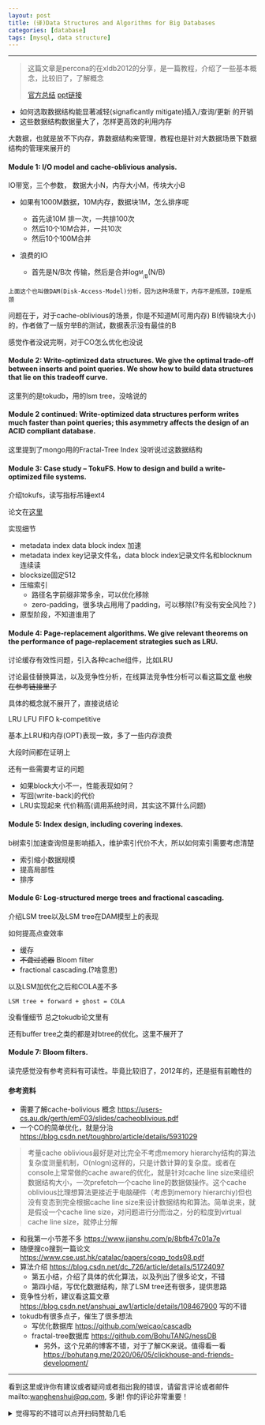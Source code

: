 ```yaml
---
layout: post
title: (译)Data Structures and Algorithms for Big Databases
categories: [database]
tags: [mysql, data structure]
---
```



---

> 这篇文章是percona的在xldb2012的分享，是一篇教程，介绍了一些基本概念，比较旧了，了解概念
>
> [官方总结](https://www.percona.com/blog/2012/10/15/report-on-xldb-tutorial-on-data-structures-and-algorithms/)  [ppt链接](https://www.percona.com/blog/wp-content/uploads/2012/09/BenderKuszmaul-tutorial-xldb12.pdf)



- 如何选取数据结构能显著减轻(signaficantly mitigate)插入/查询/更新 的开销
- 这些数据结构数据量大了，怎样更高效的利用内存



大数据，也就是放不下内存，靠数据结构来管理，教程也是针对大数据场景下数据结构的管理来展开的

#### Module 1: I/O model and cache-oblivious analysis.

IO带宽，三个参数， 数据大小N，内存大小M，传块大小B

- 如果有1000M数据，10M内存，数据块1M，怎么排序呢
  - 首先读10M 排一次，一共排100次
  - 然后10个10M合并，一共10次
  - 然后10个100M合并

- 浪费的IO
  - 首先是N/B次 传输，然后是合并log<sub><sup>M</sup><sub>/B</sub></sub>(N/B) 

`上面这个也叫做DAM(Disk-Access-Model)分析，因为这种场景下，内存不是瓶颈，IO是瓶颈`

问题在于，对于cache-oblivious的场景，你是不知道M(可用内存) B(传输块大小)的，作者做了一版穷举B的测试，数据表示没有最佳的B



感觉作者没说完啊，对于CO怎么优化也没说



#### Module 2:  Write-optimized data structures. We give the optimal trade-off between  inserts and point queries. We show how to build data structures that lie on this tradeoff curve.

这里列的是tokudb，用的lsm tree，没啥说的



#### Module 2 continued:  Write-optimized  data structures perform writes much faster than point queries; this  asymmetry affects the design of an ACID compliant database.

这里提到了mongo用的Fractal-Tree Index 没听说过这数据结构



#### Module 3: Case study – TokuFS. How to design and build a write-optimized file systems.

介绍tokufs，读写指标吊锤ext4 

论文在[这里](https://www.usenix.org/system/files/conference/hotstorage12/hotstorage12-final52.pdf)

实现细节

-  metadata index data block index 加速
  - metadata index key记录文件名，data block index记录文件名和blocknum 连续读
- blocksize固定512
- 压缩索引
  - 路径名字前缀非常多余，可以优化移除
  - zero-padding，很多块占用用了padding，可以移除(?有没有安全风险？)
- 原型阶段，不知道谁用了



#### Module 4: Page-replacement algorithms. We give relevant theorems on the performance of page-replacement strategies such as LRU.

讨论缓存有效性问题，引入各种cache组件，比如LRU

讨论最佳替换算法，以及竞争性分析，在线算法竞争性分析可以看这篇[文章](https://blog.csdn.net/anshuai_aw1/article/details/108467900) ~~也放在参考链接里了~~

具体的概念就不展开了，直接说结论

LRU LFU FIFO k-competitive

基本上LRU和内存(OPT)表现一致，多了一些内存浪费

大段时间都在证明上

还有一些需要考证的问题

- 如果block大小不一，性能表现如何？
- 写回(write-back)的代价
- LRU实现起来 代价稍高(调用系统时间，其实这不算什么问题)

#### Module 5: Index design, including covering indexes.

b树索引加速查询但是影响插入，维护索引代价不大，所以如何索引需要考虑清楚

- 索引缩小数据规模
- 提高局部性
- 排序

#### Module 6: Log-structured merge trees and fractional cascading.

介绍LSM tree以及LSM tree在DAM模型上的表现

如何提高点查效率

- 缓存
- ~~不聋过滤器~~ Bloom filter
- fractional cascading.(?啥意思)

以及LSM加优化之后和COLA差不多

`LSM tree + forward + ghost = COLA`

没看懂细节 总之tokudb论文里有



还有buffer tree之类的都是对btree的优化。这里不展开了

#### Module 7: Bloom filters.



读完感觉没有参考资料有可读性。毕竟比较旧了，2012年的，还是挺有前瞻性的







#### 参考资料

- 需要了解cache-bolivious 概念 https://users-cs.au.dk/gerth/emF03/slides/cacheoblivious.pdf
- 一个CO的简单优化，就是分治 https://blog.csdn.net/toughbro/article/details/5931029

> 考量cache oblivious最好是对比完全不考虑memory hierarchy结构的算法复杂度测量机制，O(nlogn)这样的，只是计数计算的复杂度。或者在console上常常做的cache aware的优化，就是针对cache line size来组织数据结构大小，一次prefetch一个cache line的数据做操作。这个cache oblivious比理想算法更接近于电脑硬件（考虑到memory hierarchiy)但也没有变态到完全根据cache line size来设计数据结构和算法。简单说来，就是假设一个cache line size，对问题进行分而治之，分的粒度到virtual cache line size，就停止分解

- 和我第一小节差不多 https://www.jianshu.com/p/8bfb47c01a7e
- 随便搜co搜到一篇论文 https://www.cse.ust.hk/catalac/papers/coqp_tods08.pdf
- 算法介绍 https://blog.csdn.net/dc_726/article/details/51724097 
  - 第五小结，介绍了具体的优化算法，以及列出了很多论文，不错
  - 第四小结，写优化数据结构，除了LSM tree还有很多，提供思路
- 竞争性分析，建议看这篇文章 https://blog.csdn.net/anshuai_aw1/article/details/108467900 写的不错
- tokudb有很多点子，催生了很多想法
  - 写优化数据库 https://github.com/weicao/cascadb
  - fractal-tree数据库 https://github.com/BohuTANG/nessDB
    - 另外，这个兄弟的博客不错，对于了解CK来说。值得看一看 https://bohutang.me/2020/06/05/clickhouse-and-friends-development/


---

看到这里或许你有建议或者疑问或者指出我的错误，请留言评论或者邮件mailto:wanghenshui@qq.com, 多谢!  你的评论非常重要！
<details>
<summary>觉得写的不错可以点开扫码赞助几毛</summary>
<img src="https://wanghenshui.github.io/assets/wepay.png" alt="微信转账">
</details>